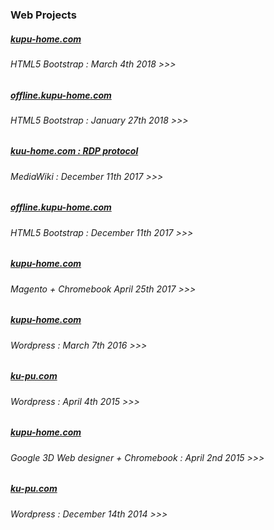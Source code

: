 ### Web Projects


##### [kupu-home.com](https://web.archive.org/web/20180331002238/https://offline.kupu-home.com/)
###### HTML5 Bootstrap : March 4th 2018 >>>

##### [offline.kupu-home.com](https://web.archive.org/web/20180127172244/https://offline.kupu-home.com)
###### HTML5 Bootstrap : January 27th 2018 >>>

##### [kuu-home.com : RDP protocol](https://web.archive.org/web/20171211230337/https://www.kupu-home.com/mediawiki/index.php/Main_Page)
###### MediaWiki : December 11th 2017 >>>

##### [offline.kupu-home.com](https://web.archive.org/web/20171211230255/https://offline.kupu-home.com)
###### HTML5 Bootstrap : December 11th 2017 >>>

##### [kupu-home.com](https://web.archive.org/web/20170425111921/https://kupu-home.com/)
###### Magento + Chromebook April 25th 2017 >>>

##### [kupu-home.com](https://web.archive.org/web/20160307145300/https://kupu-home.com/)
###### Wordpress : March 7th 2016 >>>

##### [ku-pu.com](https://web.archive.org/web/20150404054546/http://ku-pu.com/)
###### Wordpress : April 4th 2015 >>>

##### [kupu-home.com](https://web.archive.org/web/20150402105807/https://kupu-home.com)
###### Google 3D Web designer + Chromebook : April 2nd 2015 >>>

##### [ku-pu.com](https://web.archive.org/web/20141217123206/http://ku-pu.com/)
###### Wordpress : December 14th 2014 >>>
